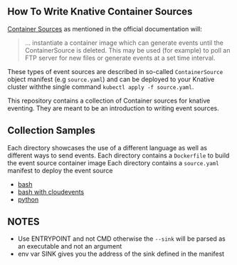## How To Write Knative Container Sources

[Container Sources](https://github.com/knative/docs/tree/master/eventing#containersource) as mentioned in the official documentation will:

> ... instantiate a container image which can generate events until the ContainerSource is deleted. This may be used (for example) to poll an FTP server for new files or generate events at a set time interval.

These types of event sources are described in so-called `ContainerSource` object manifest (e.g `source.yaml`) and can be deployed to your Knative cluster withthe single command `kubectl apply -f source.yaml`.

This repository contains a collection of Container sources for knative eventing. They are meant to be an introduction to writing event sources.

## Collection Samples

Each directory showcases the use of a different language as well as different ways to send events.
Each directory contains a `Dockerfile` to build the event source container image
Each directory contains a `source.yaml` manifest to deploy the event source

* [bash](./bash)
* [bash with cloudevents](./bash-ce)
* [python](./python)


## NOTES

- Use ENTRYPOINT and not CMD otherwise the `--sink` will be parsed as an executable and not an argument
- env var SINK gives you the address of the sink defined in the manifest
